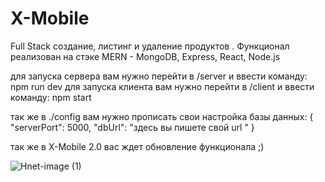 # X-Mobile 

Full Stack создание, листинг и удаление продуктов . Функционал реализован на стэке MERN - MongoDB, Express, React, Node.js
 
для запуска сервера вам нужно перейти в /server и ввести команду: npm run dev 
для запуска клиента вам нужно перейти в /client и ввести команду: npm start

так же в ./config вам нужно прописать свои настройка базы данных: {
        "serverPort": 5000,
        "dbUrl": "здесь вы пишете свой url "
}

так же  в X-Mobile 2.0 вас ждет обновление функционала ;)








![Hnet-image (1)](https://user-images.githubusercontent.com/76630229/144768302-926af8c2-cca2-4523-98e2-01aa86c8e613.gif)



